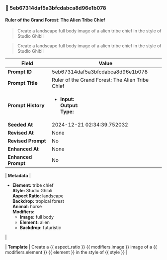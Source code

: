 

### 📜 5eb67314daf5a3bfcdabca8d96e1b078

#### Ruler of the Grand Forest: The Alien Tribe Chief

> Create a landscape full body image of a alien tribe chief in the style of Studio Ghibli

> Create a landscape full body image of a alien tribe chief in the style of Studio Ghibli

| Field          | Value                                                                                                                                                                      |
|----------------|----------------------------------------------------------------------------------------------------------------------------------------------------------------------------|
| **Prompt ID**  | 5eb67314daf5a3bfcdabca8d96e1b078                                                                                                                                                            |
| **Prompt Title**  | Ruler of the Grand Forest: The Alien Tribe Chief                                                                                                                                                            |
| **Prompt History** | <ul><li>**Input:**  <br> **Output:**  <br> **Type:** </li></ul> |
| **Seeded At** | 2024-12-21 02:34:39.752032                                                                                                                                                   |
| **Revised At** | None                                                                                                                                                   |
| **Revised Prompt** | No                                                                                                                                                                      |
| **Enhanced At** | None                                                                                                                                                  |
| **Enhanced Prompt** | No                                                                                                                                                                    |

| **Metadata**   | <ul><li>**Element:** tribe chief <br> **Style:** Studio Ghibli <br> **Aspect Ratio:** landscape <br> **Backdrop:** tropical forest <br> **Animal:** horse <br> **Modifiers:**<ul><li>**Image:** full body</li><li>**Element:** alien</li><li>**Backdrop:** futuristic</li></ul></li></ul> |

| **Template**   | Create a {{ aspect_ratio }} {{ modifiers.image }} image of a {{ modifiers.element }} {{ element }} in the style of {{ style }}                                                                                                                                           |




